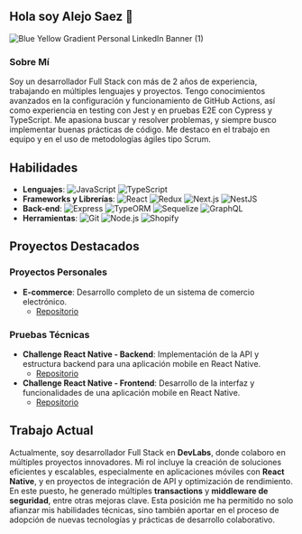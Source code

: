 ## Hola soy Alejo Saez 👋

![Blue   Yellow Gradient Personal LinkedIn Banner (1)](https://github.com/user-attachments/assets/b5b132b7-0f59-4121-8850-fd26bb9dfa35)


### Sobre Mí
Soy un desarrollador Full Stack con más de 2 años de experiencia, trabajando en múltiples lenguajes y proyectos. Tengo conocimientos avanzados en la configuración y funcionamiento de GitHub Actions, así como experiencia en testing con Jest y en pruebas E2E con Cypress y TypeScript. Me apasiona buscar y resolver problemas, y siempre busco implementar buenas prácticas de código. Me destaco en el trabajo en equipo y en el uso de metodologías ágiles tipo Scrum.



## Habilidades
- **Lenguajes**: ![JavaScript](https://img.shields.io/badge/-JavaScript-yellow) ![TypeScript](https://img.shields.io/badge/-TypeScript-blue)
- **Frameworks y Librerías**: ![React](https://img.shields.io/badge/-React-blue) ![Redux](https://img.shields.io/badge/-Redux-purple) ![Next.js](https://img.shields.io/badge/-Next.js-black) ![NestJS](https://img.shields.io/badge/-NestJS-red)
- **Back-end**: ![Express](https://img.shields.io/badge/-Express-lightgrey) ![TypeORM](https://img.shields.io/badge/-TypeORM-orange) ![Sequelize](https://img.shields.io/badge/-Sequelize-blue) ![GraphQL](https://img.shields.io/badge/-GraphQL-pink)
- **Herramientas**: ![Git](https://img.shields.io/badge/-Git-orange) ![Node.js](https://img.shields.io/badge/-Node.js-green) ![Shopify](https://img.shields.io/badge/-Shopify-brightgreen)


## Proyectos Destacados

### Proyectos Personales
- **E-commerce**: Desarrollo completo de un sistema de comercio electrónico.
  - [Repositorio](https://github.com/alejosaez/e-commerce.git)

### Pruebas Técnicas
- **Challenge React Native - Backend**: Implementación de la API y estructura backend para una aplicación mobile en React Native.
  - [Repositorio](https://github.com/alejosaez/ChallengeRNBack)
- **Challenge React Native - Frontend**: Desarrollo de la interfaz y funcionalidades de una aplicación mobile en React Native.
  - [Repositorio](https://github.com/alejosaez/challengeRN-)

## Trabajo Actual

Actualmente, soy desarrollador Full Stack en **DevLabs**, donde colaboro en múltiples proyectos innovadores. Mi rol incluye la creación de soluciones eficientes y escalables, especialmente en aplicaciones móviles con **React Native**, y en proyectos de integración de API y optimización de rendimiento. En este puesto, he generado múltiples **transactions** y **middleware de seguridad**, entre otras mejoras clave. Esta posición me ha permitido no solo afianzar mis habilidades técnicas, sino también aportar en el proceso de adopción de nuevas tecnologías y prácticas de desarrollo colaborativo.
